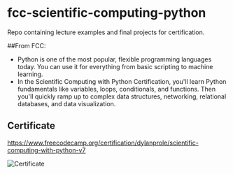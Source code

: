 # fcc-scientific-computing-python
Repo containing lecture examples and final projects for certification.

##From FCC:
- Python is one of the most popular, flexible programming languages today. You can use it for everything from basic scripting to machine learning.
- In the Scientific Computing with Python Certification, you'll learn Python fundamentals like variables, loops, conditionals, and functions. Then you'll quickly ramp up to complex data structures, networking, relational databases, and data visualization.

## Certificate
https://www.freecodecamp.org/certification/dylanprole/scientific-computing-with-python-v7

<img src="https://www.freecodecamp.org/certification/dylanprole/scientific-computing-with-python-v7" alt="Certificate">
